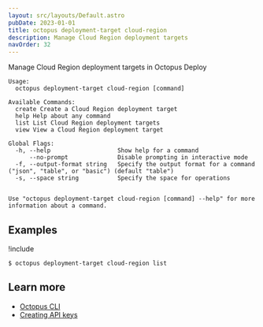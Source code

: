 ```yaml
---
layout: src/layouts/Default.astro
pubDate: 2023-01-01
title: octopus deployment-target cloud-region
description: Manage Cloud Region deployment targets
navOrder: 32
---
```


Manage Cloud Region deployment targets in Octopus Deploy


```text
Usage:
  octopus deployment-target cloud-region [command]

Available Commands:
  create Create a Cloud Region deployment target
  help Help about any command
  list List Cloud Region deployment targets
  view View a Cloud Region deployment target

Global Flags:
  -h, --help                   Show help for a command
      --no-prompt              Disable prompting in interactive mode
  -f, --output-format string   Specify the output format for a command ("json", "table", or "basic") (default "table")
  -s, --space string           Specify the space for operations


Use "octopus deployment-target cloud-region [command] --help" for more information about a command.
```

## Examples

!include <samples-instance>


```text
$ octopus deployment-target cloud-region list

```

## Learn more

- [Octopus CLI](/docs/octopus-rest-api/cli/index.md)
- [Creating API keys](/docs/octopus-rest-api/how-to-create-an-api-key.md)